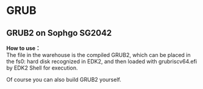 # GRUB
## GRUB2 on Sophgo SG2042
**How to use：**  
The file in the warehouse is the compiled GRUB2, which can be placed in the fs0: hard disk recognized in EDK2, and then loaded with grubriscv64.efi by EDK2 Shell for execution.  
  
Of course you can also build GRUB2 yourself.
